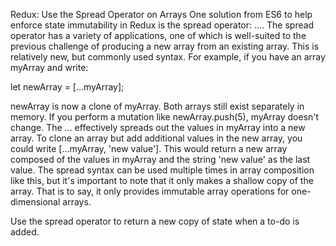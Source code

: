 Redux: Use the Spread Operator on Arrays
One solution from ES6 to help enforce state immutability in Redux is the spread operator: .... The spread operator has a variety of applications, one of which is well-suited to the previous challenge of producing a new array from an existing array. This is relatively new, but commonly used syntax. For example, if you have an array myArray and write:

let newArray = [...myArray];

newArray is now a clone of myArray. Both arrays still exist separately in memory. If you perform a mutation like newArray.push(5), myArray doesn't change. The ... effectively spreads out the values in myArray into a new array. To clone an array but add additional values in the new array, you could write [...myArray, 'new value']. This would return a new array composed of the values in myArray and the string 'new value' as the last value. The spread syntax can be used multiple times in array composition like this, but it's important to note that it only makes a shallow copy of the array. That is to say, it only provides immutable array operations for one-dimensional arrays.


Use the spread operator to return a new copy of state when a to-do is added.

```

```